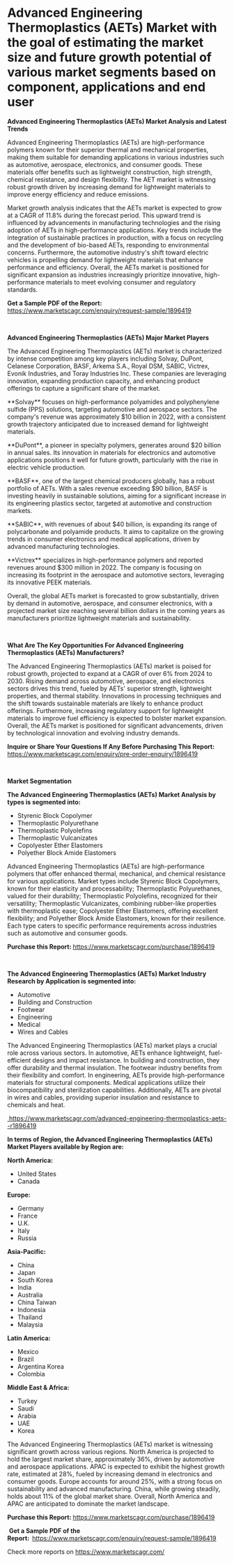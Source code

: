 <p><h1>Advanced Engineering Thermoplastics (AETs) Market with the goal of estimating the market size and future growth potential of various market segments based on component, applications and end user</h1></p><p><strong>Advanced Engineering Thermoplastics (AETs) Market Analysis and Latest Trends</strong></p>
<p><p>Advanced Engineering Thermoplastics (AETs) are high-performance polymers known for their superior thermal and mechanical properties, making them suitable for demanding applications in various industries such as automotive, aerospace, electronics, and consumer goods. These materials offer benefits such as lightweight construction, high strength, chemical resistance, and design flexibility. The AET market is witnessing robust growth driven by increasing demand for lightweight materials to improve energy efficiency and reduce emissions.</p><p>Market growth analysis indicates that the AETs market is expected to grow at a CAGR of 11.8% during the forecast period. This upward trend is influenced by advancements in manufacturing technologies and the rising adoption of AETs in high-performance applications. Key trends include the integration of sustainable practices in production, with a focus on recycling and the development of bio-based AETs, responding to environmental concerns. Furthermore, the automotive industry's shift toward electric vehicles is propelling demand for lightweight materials that enhance performance and efficiency. Overall, the AETs market is positioned for significant expansion as industries increasingly prioritize innovative, high-performance materials to meet evolving consumer and regulatory standards.</p></p>
<p><strong>Get a Sample PDF of the Report:&nbsp;</strong> <a href="https://www.marketscagr.com/enquiry/request-sample/1896419?utm_campaign=1952&utm_medium=2&utm_source=Github&utm_content=ia&utm_term=13012025&utm_id=advanced-engineering-thermoplastics-aets">https://www.marketscagr.com/enquiry/request-sample/1896419</a></p>
<p>&nbsp;</p>
<p><strong>Advanced Engineering Thermoplastics (AETs) Major Market Players</strong></p>
<p><p>The Advanced Engineering Thermoplastics (AETs) market is characterized by intense competition among key players including Solvay, DuPont, Celanese Corporation, BASF, Arkema S.A., Royal DSM, SABIC, Victrex, Evonik Industries, and Toray Industries Inc. These companies are leveraging innovation, expanding production capacity, and enhancing product offerings to capture a significant share of the market.</p><p>**Solvay** focuses on high-performance polyamides and polyphenylene sulfide (PPS) solutions, targeting automotive and aerospace sectors. The company's revenue was approximately $10 billion in 2022, with a consistent growth trajectory anticipated due to increased demand for lightweight materials.</p><p>**DuPont**, a pioneer in specialty polymers, generates around $20 billion in annual sales. Its innovation in materials for electronics and automotive applications positions it well for future growth, particularly with the rise in electric vehicle production.</p><p>**BASF**, one of the largest chemical producers globally, has a robust portfolio of AETs. With a sales revenue exceeding $90 billion, BASF is investing heavily in sustainable solutions, aiming for a significant increase in its engineering plastics sector, targeted at automotive and construction markets.</p><p>**SABIC**, with revenues of about $40 billion, is expanding its range of polycarbonate and polyamide products. It aims to capitalize on the growing trends in consumer electronics and medical applications, driven by advanced manufacturing technologies.</p><p>**Victrex** specializes in high-performance polymers and reported revenues around $300 million in 2022. The company is focusing on increasing its footprint in the aerospace and automotive sectors, leveraging its innovative PEEK materials.</p><p>Overall, the global AETs market is forecasted to grow substantially, driven by demand in automotive, aerospace, and consumer electronics, with a projected market size reaching several billion dollars in the coming years as manufacturers prioritize lightweight materials and sustainability.</p></p>
<p>&nbsp;</p>
<p><strong>What Are The Key Opportunities For Advanced Engineering Thermoplastics (AETs) Manufacturers?</strong></p>
<p><p>The Advanced Engineering Thermoplastics (AETs) market is poised for robust growth, projected to expand at a CAGR of over 6% from 2024 to 2030. Rising demand across automotive, aerospace, and electronics sectors drives this trend, fueled by AETs' superior strength, lightweight properties, and thermal stability. Innovations in processing techniques and the shift towards sustainable materials are likely to enhance product offerings. Furthermore, increasing regulatory support for lightweight materials to improve fuel efficiency is expected to bolster market expansion. Overall, the AETs market is positioned for significant advancements, driven by technological innovation and evolving industry demands.</p></p>
<p><strong>Inquire or Share Your Questions If Any Before Purchasing This Report:</strong> <a href="https://www.marketscagr.com/enquiry/pre-order-enquiry/1896419?utm_campaign=1952&utm_medium=2&utm_source=Github&utm_content=ia&utm_term=13012025&utm_id=advanced-engineering-thermoplastics-aets">https://www.marketscagr.com/enquiry/pre-order-enquiry/1896419</a></p>
<p>&nbsp;</p>
<p><strong>Market Segmentation</strong></p>
<p><strong>The Advanced Engineering Thermoplastics (AETs) Market Analysis by types is segmented into:</strong></p>
<p><ul><li>Styrenic Block Copolymer</li><li>Thermoplastic Polyurethane</li><li>Thermoplastic Polyolefins</li><li>Thermoplastic Vulcanizates</li><li>Copolyester Ether Elastomers</li><li>Polyether Block Amide Elastomers</li></ul></p>
<p><p>Advanced Engineering Thermoplastics (AETs) are high-performance polymers that offer enhanced thermal, mechanical, and chemical resistance for various applications. Market types include Styrenic Block Copolymers, known for their elasticity and processability; Thermoplastic Polyurethanes, valued for their durability; Thermoplastic Polyolefins, recognized for their versatility; Thermoplastic Vulcanizates, combining rubber-like properties with thermoplastic ease; Copolyester Ether Elastomers, offering excellent flexibility; and Polyether Block Amide Elastomers, known for their resilience. Each type caters to specific performance requirements across industries such as automotive and consumer goods.</p></p>
<p><strong>Purchase this Report:&nbsp;</strong><a href="https://www.marketscagr.com/purchase/1896419?utm_campaign=1952&utm_medium=2&utm_source=Github&utm_content=ia&utm_term=13012025&utm_id=advanced-engineering-thermoplastics-aets">https://www.marketscagr.com/purchase/1896419</a></p>
<p>&nbsp;</p>
<p><strong>The Advanced Engineering Thermoplastics (AETs) Market Industry Research by Application is segmented into:</strong></p>
<p><ul><li>Automotive</li><li>Building and Construction</li><li>Footwear</li><li>Engineering</li><li>Medical</li><li>Wires and Cables</li></ul></p>
<p><p>The Advanced Engineering Thermoplastics (AETs) market plays a crucial role across various sectors. In automotive, AETs enhance lightweight, fuel-efficient designs and impact resistance. In building and construction, they offer durability and thermal insulation. The footwear industry benefits from their flexibility and comfort. In engineering, AETs provide high-performance materials for structural components. Medical applications utilize their biocompatibility and sterilization capabilities. Additionally, AETs are pivotal in wires and cables, providing superior insulation and resistance to chemicals and heat.</p></p>
<p><a href="https://www.marketscagr.com/advanced-engineering-thermoplastics-aets--r1896419?utm_campaign=1952&utm_medium=2&utm_source=Github&utm_content=ia&utm_term=13012025&utm_id=advanced-engineering-thermoplastics-aets">&nbsp;https://www.marketscagr.com/advanced-engineering-thermoplastics-aets--r1896419</a></p>
<p><strong>In terms of Region, the Advanced Engineering Thermoplastics (AETs) Market Players available by Region are:</strong></p>
<p>
    <p> <strong> North America: </strong>
        <ul>
            <li>United States</li>
            <li>Canada</li>
        </ul>
        </p> 
    <p> <strong> Europe: </strong>
        <ul>
            <li>Germany</li>
            <li>France</li>
            <li>U.K.</li>
            <li>Italy</li>
            <li>Russia</li>
        </ul>
        </p> 
    <p> <strong> Asia-Pacific: </strong>
        <ul>
            <li>China</li>
            <li>Japan</li>
            <li>South Korea</li>
            <li>India</li>
            <li>Australia</li>
            <li>China Taiwan</li>
            <li>Indonesia</li>
            <li>Thailand</li>
            <li>Malaysia</li>
        </ul>
        </p> 
    <p> <strong> Latin America: </strong>
        <ul>
            <li>Mexico</li>
            <li>Brazil</li>
            <li>Argentina Korea</li>
            <li>Colombia</li>
        </ul>
        </p> 
    <p> <strong> Middle East & Africa: </strong>
        <ul>
            <li>Turkey</li>
            <li>Saudi</li>
            <li>Arabia</li>
            <li>UAE</li>
            <li>Korea</li>
        </ul>
    </p>
    </p>
<p><p>The Advanced Engineering Thermoplastics (AETs) market is witnessing significant growth across various regions. North America is projected to hold the largest market share, approximately 36%, driven by automotive and aerospace applications. APAC is expected to exhibit the highest growth rate, estimated at 28%, fueled by increasing demand in electronics and consumer goods. Europe accounts for around 25%, with a strong focus on sustainability and advanced manufacturing. China, while growing steadily, holds about 11% of the global market share. Overall, North America and APAC are anticipated to dominate the market landscape.</p></p>
<p><strong>Purchase this Report: </strong><a href="https://www.marketscagr.com/purchase/1896419?utm_campaign=1952&utm_medium=2&utm_source=Github&utm_content=ia&utm_term=13012025&utm_id=advanced-engineering-thermoplastics-aets">https://www.marketscagr.com/purchase/1896419</a></p>
<p>&nbsp;<strong>Get a Sample PDF of the Report:&nbsp;&nbsp;</strong><a href="https://www.marketscagr.com/enquiry/request-sample/1896419?utm_campaign=1952&utm_medium=2&utm_source=Github&utm_content=ia&utm_term=13012025&utm_id=advanced-engineering-thermoplastics-aets">https://www.marketscagr.com/enquiry/request-sample/1896419</a></p>
<p><strong></strong></p>
<p>Check more reports on <a href="https://www.marketscagr.com/?utm_campaign=1952&utm_medium=2&utm_source=Github&utm_content=ia&utm_term=13012025&utm_id=advanced-engineering-thermoplastics-aets">https://www.marketscagr.com/</a></p>